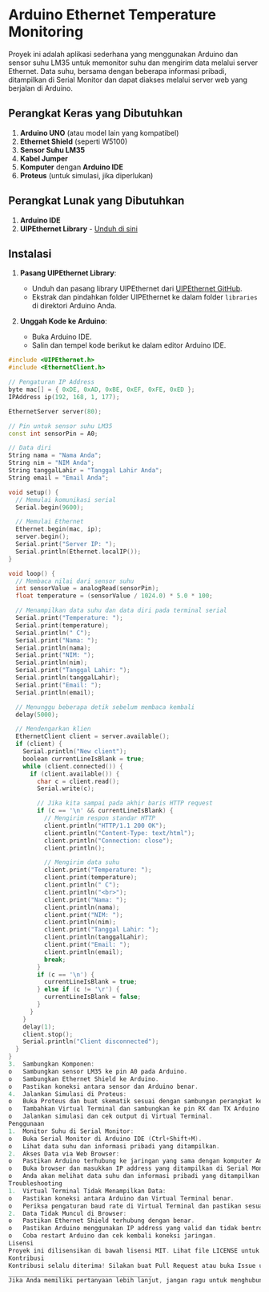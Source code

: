 # Arduino Ethernet Temperature Monitoring

Proyek ini adalah aplikasi sederhana yang menggunakan Arduino dan sensor suhu LM35 untuk memonitor suhu dan mengirim data melalui server Ethernet. Data suhu, bersama dengan beberapa informasi pribadi, ditampilkan di Serial Monitor dan dapat diakses melalui server web yang berjalan di Arduino.

## Perangkat Keras yang Dibutuhkan

1. **Arduino UNO** (atau model lain yang kompatibel)
2. **Ethernet Shield** (seperti W5100)
3. **Sensor Suhu LM35**
4. **Kabel Jumper**
5. **Komputer** dengan **Arduino IDE**
6. **Proteus** (untuk simulasi, jika diperlukan)

## Perangkat Lunak yang Dibutuhkan

1. **Arduino IDE**
2. **UIPEthernet Library** - [Unduh di sini](https://github.com/UIPEthernet/UIPEthernet)

## Instalasi

1. **Pasang UIPEthernet Library**:
   - Unduh dan pasang library UIPEthernet dari [UIPEthernet GitHub](https://github.com/UIPEthernet/UIPEthernet).
   - Ekstrak dan pindahkan folder UIPEthernet ke dalam folder `libraries` di direktori Arduino Anda.

2. **Unggah Kode ke Arduino**:
   - Buka Arduino IDE.
   - Salin dan tempel kode berikut ke dalam editor Arduino IDE.

```cpp
#include <UIPEthernet.h>
#include <EthernetClient.h>

// Pengaturan IP Address
byte mac[] = { 0xDE, 0xAD, 0xBE, 0xEF, 0xFE, 0xED };
IPAddress ip(192, 168, 1, 177);

EthernetServer server(80);

// Pin untuk sensor suhu LM35
const int sensorPin = A0;

// Data diri
String nama = "Nama Anda";
String nim = "NIM Anda";
String tanggalLahir = "Tanggal Lahir Anda";
String email = "Email Anda";

void setup() {
  // Memulai komunikasi serial
  Serial.begin(9600);

  // Memulai Ethernet
  Ethernet.begin(mac, ip);
  server.begin();
  Serial.print("Server IP: ");
  Serial.println(Ethernet.localIP());
}

void loop() {
  // Membaca nilai dari sensor suhu
  int sensorValue = analogRead(sensorPin);
  float temperature = (sensorValue / 1024.0) * 5.0 * 100;

  // Menampilkan data suhu dan data diri pada terminal serial
  Serial.print("Temperature: ");
  Serial.print(temperature);
  Serial.println(" C");
  Serial.print("Nama: ");
  Serial.println(nama);
  Serial.print("NIM: ");
  Serial.println(nim);
  Serial.print("Tanggal Lahir: ");
  Serial.println(tanggalLahir);
  Serial.print("Email: ");
  Serial.println(email);

  // Menunggu beberapa detik sebelum membaca kembali
  delay(5000);

  // Mendengarkan klien
  EthernetClient client = server.available();
  if (client) {
    Serial.println("New client");
    boolean currentLineIsBlank = true;
    while (client.connected()) {
      if (client.available()) {
        char c = client.read();
        Serial.write(c);

        // Jika kita sampai pada akhir baris HTTP request
        if (c == '\n' && currentLineIsBlank) {
          // Mengirim respon standar HTTP
          client.println("HTTP/1.1 200 OK");
          client.println("Content-Type: text/html");
          client.println("Connection: close");
          client.println();

          // Mengirim data suhu
          client.print("Temperature: ");
          client.print(temperature);
          client.println(" C");
          client.println("<br>");
          client.print("Nama: ");
          client.println(nama);
          client.print("NIM: ");
          client.println(nim);
          client.print("Tanggal Lahir: ");
          client.println(tanggalLahir);
          client.print("Email: ");
          client.println(email);
          break;
        }
        if (c == '\n') {
          currentLineIsBlank = true;
        } else if (c != '\r') {
          currentLineIsBlank = false;
        }
      }
    }
    delay(1);
    client.stop();
    Serial.println("Client disconnected");
  }
} 
3.	Sambungkan Komponen:
o	Sambungkan sensor LM35 ke pin A0 pada Arduino.
o	Sambungkan Ethernet Shield ke Arduino.
o	Pastikan koneksi antara sensor dan Arduino benar.
4.	Jalankan Simulasi di Proteus:
o	Buka Proteus dan buat skematik sesuai dengan sambungan perangkat keras.
o	Tambahkan Virtual Terminal dan sambungkan ke pin RX dan TX Arduino.
o	Jalankan simulasi dan cek output di Virtual Terminal.
Penggunaan
1.	Monitor Suhu di Serial Monitor:
o	Buka Serial Monitor di Arduino IDE (Ctrl+Shift+M).
o	Lihat data suhu dan informasi pribadi yang ditampilkan.
2.	Akses Data via Web Browser:
o	Pastikan Arduino terhubung ke jaringan yang sama dengan komputer Anda.
o	Buka browser dan masukkan IP address yang ditampilkan di Serial Monitor.
o	Anda akan melihat data suhu dan informasi pribadi yang ditampilkan di halaman web.
Troubleshooting
1.	Virtual Terminal Tidak Menampilkan Data:
o	Pastikan koneksi antara Arduino dan Virtual Terminal benar.
o	Periksa pengaturan baud rate di Virtual Terminal dan pastikan sesuai dengan pengaturan di kode (Serial.begin(9600);).
2.	Data Tidak Muncul di Browser:
o	Pastikan Ethernet Shield terhubung dengan benar.
o	Pastikan Arduino menggunakan IP address yang valid dan tidak bentrok dengan perangkat lain di jaringan.
o	Coba restart Arduino dan cek kembali koneksi jaringan.
Lisensi
Proyek ini dilisensikan di bawah lisensi MIT. Lihat file LICENSE untuk informasi lebih lanjut.
Kontribusi
Kontribusi selalu diterima! Silakan buat Pull Request atau buka Issue untuk mengajukan perbaikan atau fitur baru.
________________________________________
Jika Anda memiliki pertanyaan lebih lanjut, jangan ragu untuk menghubungi kami melalui email yang tercantum di atas. Selamat mencoba!



